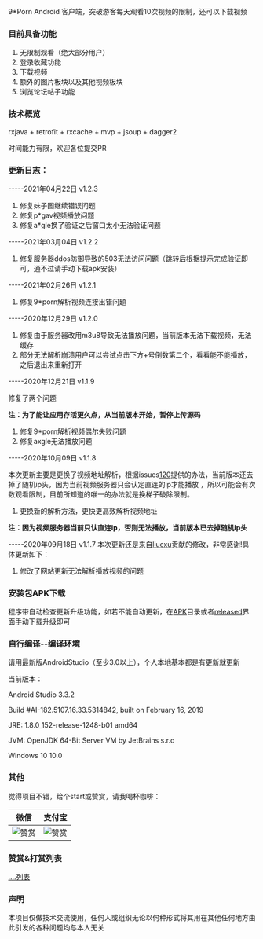 
9*Porn Android 客户端，突破游客每天观看10次视频的限制，还可以下载视频

### 目前具备功能
1. 无限制观看（绝大部分用户）
2. 登录收藏功能
3. 下载视频
4. 额外的图片板块以及其他视频板块
5. 浏览论坛帖子功能

### 技术概览
rxjava + retrofit + rxcache + mvp + jsoup + dagger2

时间能力有限，欢迎各位提交PR

### 更新日志：

-----2021年04月22日 v1.2.3

1. 修复妹子图继续错误问题
2. 修复p*gav视频播放问题
3. 修复a*gle换了验证之后窗口太小无法验证问题



-----2021年03月04日 v1.2.2

1. 修复服务器ddos防御导致的503无法访问问题（跳转后根据提示完成验证即可，通不过请手动下载apk安装）

-----2021年02月26日 v1.2.1

1. 修复9*porn解析视频连接出错问题


-----2020年12月29日 v1.2.0

1. 修复由于服务器改用m3u8导致无法播放问题，当前版本无法下载视频，无法缓存
2. 部分无法解析崩溃用户可以尝试点击下方+号倒数第二个，看看能不能播放，之后退出来重新打开


-----2020年12月21日 v1.1.9

修复了两个问题

**注：为了能让应用存活更久点，从当前版本开始，暂停上传源码**

1. 修复9*porn解析视频偶尔失败问题
1. 修复axgle无法播放问题

-----2020年10月09日 v1.1.8

本次更新主要是更换了视频地址解析，根据issues[120](https://github.com/techGay/v9porn/issues/210)提供的办法，当前版本还去掉了随机ip头，因为当前视频服务器只会认定直连的ip才能播放
，所以可能会有次数观看限制，目前所知道的唯一的办法就是换梯子破除限制。

1.  更换新的解析方法，更快更高效解析视频地址

**注：因为视频服务器当前只认直连ip，否则无法播放，当前版本已去掉随机ip头**

-----2020年09月18日 v1.1.7
本次更新还是来自[liucxu](https://github.com/liucxu)贡献的修改，非常感谢!具体更新如下：

1. 修改了网站更新无法解析播放视频的问题


### 安装包APK下载

程序带自动检查更新升级功能，如若不能自动更新，在[APK](https://github.com/techGay/v9porn/tree/master/apk)目录或者[released](https://github.com/techGay/v9porn/releases)界面手动下载升级即可

### 自行编译--编译环境

请用最新版AndroidStudio（至少3.0以上），个人本地基本都是有更新就更新

当前版本：

Android Studio 3.3.2

Build #AI-182.5107.16.33.5314842, built on February 16, 2019

JRE: 1.8.0_152-release-1248-b01 amd64

JVM: OpenJDK 64-Bit Server VM by JetBrains s.r.o

Windows 10 10.0

### 其他
觉得项目不错，给个start或赞赏，请我喝杯咖啡：

 微信 | 支付宝 
 ------------- | -------------
 ![赞赏](https://github.com/techGay/v9porn/blob/master/img/mm_reward_qrcode_1547141812376.png) | ![赞赏](https://github.com/techGay/v9porn/blob/master/img/alipay1547141972480.jpg) 

### 赞赏&打赏列表

[....列表](https://github.com/techGay/v9porn/blob/master/REWARD.md)

### 声明
本项目仅做技术交流使用，任何人或组织无论以何种形式将其用在其他任何地方由此引发的各种问题均与本人无关
